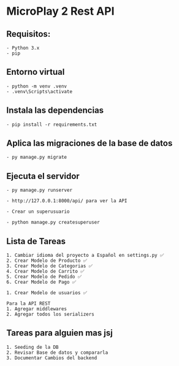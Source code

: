 # MicroPlay 2 Rest API

## Requisitos:

    - Python 3.x
    - pip

## Entorno virtual

    - python -m venv .venv
    - .venv\Scripts\activate

## Instala las dependencias

    - pip install -r requirements.txt

## Aplica las migraciones de la base de datos

    - py manage.py migrate

## Ejecuta el servidor

    - py manage.py runserver

    - http://127.0.0.1:8000/api/ para ver la API

    - Crear un superusuario

    - python manage.py createsuperuser


## Lista de Tareas

    1. Cambiar idioma del proyecto a Español en settings.py ✅
    2. Crear Modelo de Producto ✅
    3. Crear Modelo de Categorias ✅
    4. Crear Modelo de Carrito ✅
    5. Crear Modelo de Pedido ✅
    6. Crear Modelo de Pago ✅

    1. Crear Modelo de usuarios ✅
    
    Para la API REST
    1. Agregar middlewares
    2. Agregar todos los serializers


## Tareas para alguien mas jsj

    1. Seeding de la DB
    2. Revisar Base de datos y compararla
    3. Documentar Cambios del backend